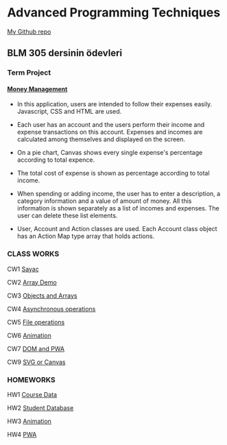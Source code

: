 # Advanced Programming Techniques

[My Github repo](https://github.com/enesbehlul/Advanced_Programming)

## BLM 305 dersinin ödevleri

### Term Project

#### [Money Management](https://enesbehlul.github.io/Advanced_Programming/Project/index.html)


- In this application, users are intended to follow their expenses easily. Javascript, CSS and HTML are used.

- Each user has an account and the users perform their income and expense transactions on this account. Expenses and incomes are calculated among themselves and displayed on the screen.

- On a pie chart, Canvas shows every single expense's percentage according to total expence.

- The total cost of expense is shown as percentage according to total income.

- When spending or adding income, the user has to enter a description, a category information and a value of amount of money. All this information is shown separately as a list of incomes and expenses. The user can delete these list elements.

- User, Account and Action classes are used. Each Account class object has an Action Map type array that holds actions.



### CLASS WORKS

CW1 [Sayaç](https://enesbehlul.github.io/Advanced_Programming/ClassWorks/damga_sayaci.html)

CW2 [Array Demo](https://enesbehlul.github.io/Advanced_Programming/ClassWorks/Array_Demo.html)

CW3 [Objects and Arrays](https://enesbehlul.github.io/Advanced_Programming/ClassWorks/inspector.html)

CW4 [Asynchronous operations](https://enesbehlul.github.io/Advanced_Programming/ClassWorks/CW4//index.html)

CW5 [File operations](https://enesbehlul.github.io/Advanced_Programming/ClassWorks//Fetch%20remote.html)

CW6 [Animation](https://enesbehlul.github.io/Advanced_Programming/ClassWorks//timing.html)

CW7 [DOM and PWA](https://enesbehlul.github.io/Advanced_Programming/ClassWorks/CW7/table.html)

CW9 [SVG or Canvas](https://enesbehlul.github.io/Advanced_Programming/ClassWorks/CW9/Graphics.html)

### HOMEWORKS

HW1 [Course Data](https://enesbehlul.github.io/Advanced_Programming/HomeWorks/Course_data.html)

HW2 [Student Database](https://enesbehlul.github.io/Advanced_Programming/HomeWorks/2ndHomeWork//Students.html)

HW3 [Animation](https://enesbehlul.github.io/Advanced_Programming/HomeWorks/HW3/show.html)

HW4 [PWA](https://enesbehlul.github.io/Advanced_Programming/)

